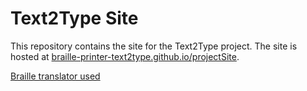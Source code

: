 # Text2Type Site

This repository contains the site for the Text2Type project. The site is hosted 
at [braille-printer-text2type.github.io/projectSite](https://braille-printer-text2type.github.io/projectSite).

[Braille translator used](https://www.branah.com/braille-translator#google_vignette)

